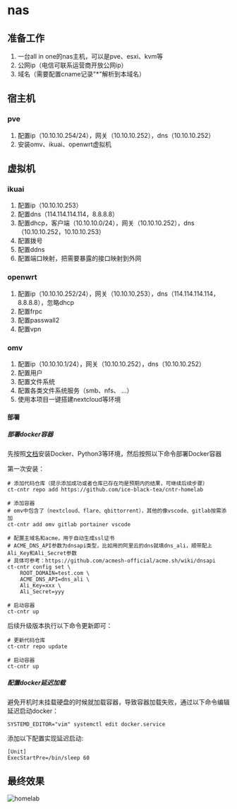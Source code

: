 # nas

## 准备工作

1. 一台all in one的nas主机，可以是pve、esxi、kvm等
2. 公网ip（电信可联系运营商开放公网ip）
3. 域名（需要配置cname记录"*"解析到本域名）

## 宿主机

### pve

1. 配置ip（10.10.10.254/24），网关（10.10.10.252），dns（10.10.10.252）
2. 安装omv、ikuai、openwrt虚拟机

## 虚拟机

### ikuai

1. 配置ip（10.10.10.253）
2. 配置dns（114.114.114.114，8.8.8.8）
3. 配置dhcp，客户端（10.10.10.0/24），网关（10.10.10.252），dns（10.10.10.252，10.10.10.253）
4. 配置拨号
5. 配置ddns
6. 配置端口映射，把需要暴露的接口映射到外网

### openwrt

1. 配置ip（10.10.10.252/24），网关（10.10.10.253），dns（114.114.114.114，8.8.8.8），忽略dhcp
2. 配置frpc
3. 配置passwall2
4. 配置vpn

### omv

1. 配置ip（10.10.10.1/24），网关（10.10.10.252），dns（10.10.10.252）
2. 配置用户
3. 配置文件系统
4. 配置各类文件系统服务（smb、nfs、 ...）
5. 使用本项目一键搭建nextcloud等环境

#### 部署

##### 部署docker容器

先按照[文档](https://github.com/ice-black-tea/linktools-cntr/blob/master/README.md)安装Docker、Python3等环境，然后按照以下命令部署Docker容器

第一次安装：
```
# 添加代码仓库（提示添加成功或者仓库已存在均是预期内的结果，可继续后续步骤）
ct-cntr repo add https://github.com/ice-black-tea/cntr-homelab

# 添加容器
# omv中包含了（nextcloud、flare、qbittorrent），其他的像vscode、gitlab按需添加
ct-cntr add omv gitlab portainer vscode

# 配置主域名和acme，用于自动生成ssl证书
# ACME_DNS_API参数为dnsapi类型，比如用的阿里云的dns就填dns_ali，顺带配上Ali_Key和Ali_Secret参数
# 具体可参考：https://github.com/acmesh-official/acme.sh/wiki/dnsapi
ct-cntr config set \
    ROOT_DOMAIN=test.com \
    ACME_DNS_API=dns_ali \
    Ali_Key=xxx \
    Ali_Secret=yyy

# 启动容器
ct-cntr up
```

后续升级版本执行以下命令更新即可：
```
# 更新代码仓库
ct-cntr repo update

# 启动容器
ct-cntr up
```

##### 配置docker延迟加载

避免开机时未挂载硬盘的时候就加载容器，导致容器加载失败，通过以下命令编辑延迟启动docker：

```
SYSTEMD_EDITOR="vim" systemctl edit docker.service
```

添加以下配置实现延迟启动:

```
[Unit]
ExecStartPre=/bin/sleep 60
```

## 最终效果

![homelab](../images/homelab.png)
